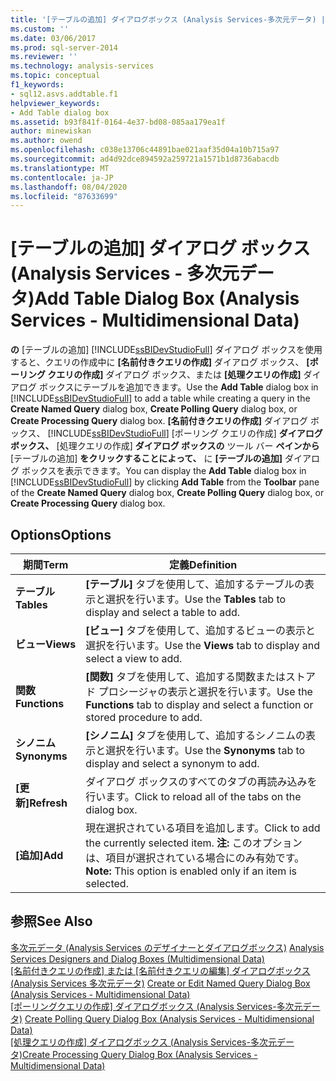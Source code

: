 ```yaml
---
title: '[テーブルの追加] ダイアログボックス (Analysis Services-多次元データ) |Microsoft Docs'
ms.custom: ''
ms.date: 03/06/2017
ms.prod: sql-server-2014
ms.reviewer: ''
ms.technology: analysis-services
ms.topic: conceptual
f1_keywords:
- sql12.asvs.addtable.f1
helpviewer_keywords:
- Add Table dialog box
ms.assetid: b93f841f-0164-4e37-bd08-085aa179ea1f
author: minewiskan
ms.author: owend
ms.openlocfilehash: c038e13706c44891bae021aaf35d04a10b715a97
ms.sourcegitcommit: ad4d92dce894592a259721a1571b1d8736abacdb
ms.translationtype: MT
ms.contentlocale: ja-JP
ms.lasthandoff: 08/04/2020
ms.locfileid: "87633699"
---
```

# <a name="add-table-dialog-box-analysis-services---multidimensional-data"></a><span data-ttu-id="91e0e-102">[テーブルの追加] ダイアログ ボックス (Analysis Services - 多次元データ)</span><span class="sxs-lookup"><span data-stu-id="91e0e-102">Add Table Dialog Box (Analysis Services - Multidimensional Data)</span></span>
  <span data-ttu-id="91e0e-103">**の** [テーブルの追加] [!INCLUDE[ssBIDevStudioFull](../includes/ssbidevstudiofull-md.md)] ダイアログ ボックスを使用すると、クエリの作成中に **[名前付きクエリの作成]** ダイアログ ボックス、 **[ポーリング クエリの作成]** ダイアログ ボックス、または **[処理クエリの作成]** ダイアログ ボックスにテーブルを追加できます。</span><span class="sxs-lookup"><span data-stu-id="91e0e-103">Use the **Add Table** dialog box in [!INCLUDE[ssBIDevStudioFull](../includes/ssbidevstudiofull-md.md)] to add a table while creating a query in the **Create Named Query** dialog box, **Create Polling Query** dialog box, or **Create Processing Query** dialog box.</span></span> <span data-ttu-id="91e0e-104">**[名前付きクエリの作成]** ダイアログ ボックス、 [!INCLUDE[ssBIDevStudioFull](../includes/ssbidevstudiofull-md.md)] [ポーリング クエリの作成] **ダイアログ ボックス、** [処理クエリの作成] **ダイアログ ボックスの** ツール バー **ペインから** [テーブルの追加] **をクリックすることによって、** に **[テーブルの追加]** ダイアログ ボックスを表示できます。</span><span class="sxs-lookup"><span data-stu-id="91e0e-104">You can display the **Add Table** dialog box in [!INCLUDE[ssBIDevStudioFull](../includes/ssbidevstudiofull-md.md)] by clicking **Add Table** from the **Toolbar** pane of the **Create Named Query** dialog box, **Create Polling Query** dialog box, or **Create Processing Query** dialog box.</span></span>  
  
## <a name="options"></a><span data-ttu-id="91e0e-105">Options</span><span class="sxs-lookup"><span data-stu-id="91e0e-105">Options</span></span>  
  
|<span data-ttu-id="91e0e-106">期間</span><span class="sxs-lookup"><span data-stu-id="91e0e-106">Term</span></span>|<span data-ttu-id="91e0e-107">定義</span><span class="sxs-lookup"><span data-stu-id="91e0e-107">Definition</span></span>|  
|----------|----------------|  
|<span data-ttu-id="91e0e-108">**テーブル**</span><span class="sxs-lookup"><span data-stu-id="91e0e-108">**Tables**</span></span>|<span data-ttu-id="91e0e-109">**[テーブル]** タブを使用して、追加するテーブルの表示と選択を行います。</span><span class="sxs-lookup"><span data-stu-id="91e0e-109">Use the **Tables** tab to display and select a table to add.</span></span>|  
|<span data-ttu-id="91e0e-110">**ビュー**</span><span class="sxs-lookup"><span data-stu-id="91e0e-110">**Views**</span></span>|<span data-ttu-id="91e0e-111">**[ビュー]** タブを使用して、追加するビューの表示と選択を行います。</span><span class="sxs-lookup"><span data-stu-id="91e0e-111">Use the **Views** tab to display and select a view to add.</span></span>|  
|<span data-ttu-id="91e0e-112">**関数**</span><span class="sxs-lookup"><span data-stu-id="91e0e-112">**Functions**</span></span>|<span data-ttu-id="91e0e-113">**[関数]** タブを使用して、追加する関数またはストアド プロシージャの表示と選択を行います。</span><span class="sxs-lookup"><span data-stu-id="91e0e-113">Use the **Functions** tab to display and select a function or stored procedure to add.</span></span>|  
|<span data-ttu-id="91e0e-114">**シノニム**</span><span class="sxs-lookup"><span data-stu-id="91e0e-114">**Synonyms**</span></span>|<span data-ttu-id="91e0e-115">**[シノニム]** タブを使用して、追加するシノニムの表示と選択を行います。</span><span class="sxs-lookup"><span data-stu-id="91e0e-115">Use the **Synonyms** tab to display and select a synonym to add.</span></span>|  
|<span data-ttu-id="91e0e-116">**[更新]**</span><span class="sxs-lookup"><span data-stu-id="91e0e-116">**Refresh**</span></span>|<span data-ttu-id="91e0e-117">ダイアログ ボックスのすべてのタブの再読み込みを行います。</span><span class="sxs-lookup"><span data-stu-id="91e0e-117">Click to reload all of the tabs on the dialog box.</span></span>|  
|<span data-ttu-id="91e0e-118">**[追加]**</span><span class="sxs-lookup"><span data-stu-id="91e0e-118">**Add**</span></span>|<span data-ttu-id="91e0e-119">現在選択されている項目を追加します。</span><span class="sxs-lookup"><span data-stu-id="91e0e-119">Click to add the currently selected item.</span></span> <span data-ttu-id="91e0e-120">**注:** このオプションは、項目が選択されている場合にのみ有効です。</span><span class="sxs-lookup"><span data-stu-id="91e0e-120">**Note:**  This option is enabled only if an item is selected.</span></span>|  
  
## <a name="see-also"></a><span data-ttu-id="91e0e-121">参照</span><span class="sxs-lookup"><span data-stu-id="91e0e-121">See Also</span></span>  
 <span data-ttu-id="91e0e-122">[多次元データ &#40;Analysis Services のデザイナーとダイアログボックス&#41;](analysis-services-designers-and-dialog-boxes-multidimensional-data.md) </span><span class="sxs-lookup"><span data-stu-id="91e0e-122">[Analysis Services Designers and Dialog Boxes &#40;Multidimensional Data&#41;](analysis-services-designers-and-dialog-boxes-multidimensional-data.md) </span></span>  
 <span data-ttu-id="91e0e-123">[[名前付きクエリの作成] または [名前付きクエリの編集] ダイアログボックス &#40;Analysis Services 多次元データ&#41;](create-or-edit-named-query-dialog-box-analysis-services-multidimensional-data.md) </span><span class="sxs-lookup"><span data-stu-id="91e0e-123">[Create or Edit Named Query Dialog Box &#40;Analysis Services - Multidimensional Data&#41;](create-or-edit-named-query-dialog-box-analysis-services-multidimensional-data.md) </span></span>  
 <span data-ttu-id="91e0e-124">[[ポーリングクエリの作成] ダイアログボックス &#40;Analysis Services-多次元データ&#41;](create-polling-query-dialog-box-analysis-services-multidimensional-data.md) </span><span class="sxs-lookup"><span data-stu-id="91e0e-124">[Create Polling Query Dialog Box &#40;Analysis Services - Multidimensional Data&#41;](create-polling-query-dialog-box-analysis-services-multidimensional-data.md) </span></span>  
 <span data-ttu-id="91e0e-125">[[処理クエリの作成] ダイアログボックス &#40;Analysis Services-多次元データ&#41;](create-processing-query-dialog-box-analysis-services-multidimensional-data.md)</span><span class="sxs-lookup"><span data-stu-id="91e0e-125">[Create Processing Query Dialog Box &#40;Analysis Services - Multidimensional Data&#41;](create-processing-query-dialog-box-analysis-services-multidimensional-data.md)</span></span>  
  
  
